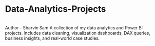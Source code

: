 # Data-Analytics-Projects
<br>
Author - Sharvin Sam
A collection of my data analytics and Power BI projects. Includes data cleaning, visualization dashboards, DAX queries, business insights, and real-world case studies.
